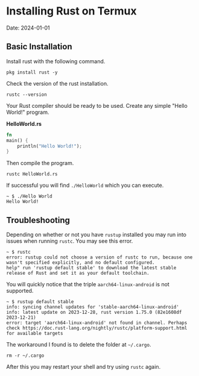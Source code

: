 # Installing Rust on Termux

Date: 2024-01-01

## Basic Installation

Install rust with the following command.

```
pkg install rust -y
```

Check the version of the rust installation.

```
rustc --version
```

Your Rust compiler should be ready to be used. Create any simple "Hello World!" program.

**HelloWorld.rs**
```rust
fn
main() {
    println("Hello World!");
}
```

Then compile the program.

```
rustc HelloWorld.rs
```

If successful you will find `./HelloWorld` which you can execute.

```
~ $ ./Hello World
Hello World!
```

## Troubleshooting

Depending on whether or not you have `rustup` installed you may run into issues when running `rustc`. You may see this error.

```
~ $ rustc
error: rustup could not choose a version of rustc to run, because one wasn't specified explicitly, and no default configured.
help" run 'rustup default stable' to download the latest stable release of Rust and set it as your default toolchain.
```

You will quickly notice that the triple `aarch64-linux-android` is not supported.

```
~ $ rustup default stable
info: syncing channel updates for 'stable-aarch64-linux-android'
info: latest update on 2023-12-28, rust version 1.75.0 (82e1608df 2023-12-21)
error: target 'aarch64-linux-android' not found in channel. Perhaps check https://doc.rust-lang.org/nightly/rustc/platform-support.html for available targets
```

The workaround I found is to delete the folder at `~/.cargo`.

```
rm -r ~/.cargo
```

After this you may restart your shell and try using `rustc` again.
